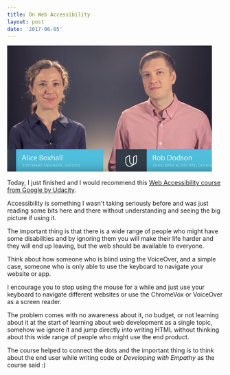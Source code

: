 ```yaml
---
title: On Web Accessibility
layout: post
date: '2017-06-05'
---
```


![Udacity Accessibility Course Cover Image](/images/journal/ud891.jpg)

Today, I just finished and I would recommend this [Web Accessibility course from Google by Udacity](https://www.udacity.com/course/web-accessibility--ud891).

Accessibility is something I wasn't taking seriously before and was just reading some bits here and there without understanding and seeing the big picture if using it.

The important thing is that there is a wide range of people who might have some disabilities and by ignoring them you will make their life harder and they will end up leaving, but the web should be available to everyone.

Think about how someone who is blind using the VoiceOver, and a simple case, someone who is only able to use the keyboard to navigate your website or app.

I encourage you to stop using the mouse for a while and just use your keyboard to navigate different websites or use the ChromeVox or VoiceOver as a screen reader.

The problem comes with no awareness about it, no budget, or not learning about it at the start of learning about web development as a single topic, somehow we ignore it and jump directly into writing HTML without thinking about this wide range of people who might use the end product.

The course helped to connect the dots and the important thing is to think about the end user while writing code or *Developing with Empathy* as the course said :)